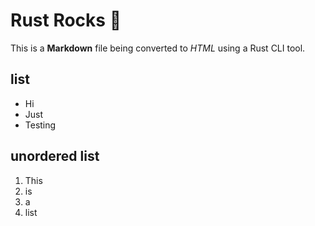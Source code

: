# Rust Rocks 🤘
 
This is a **Markdown** file being converted to _HTML_ using a Rust CLI tool.

## list
- Hi
- Just
- Testing

## unordered list
1. This
2. is
3. a
4. list